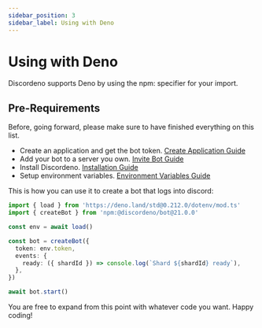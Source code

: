 ```yaml
---
sidebar_position: 3
sidebar_label: Using with Deno
---
```


# Using with Deno

Discordeno supports Deno by using the npm: specifier for your import.

## Pre-Requirements

Before, going forward, please make sure to have finished everything on this list.

- Create an application and get the bot token. [Create Application Guide](../beginner/token)
- Add your bot to a server you own. [Invite Bot Guide](../beginner/inviting)
- Install Discordeno. [Installation Guide](../getting-started.md)
- Setup environment variables. [Environment Variables Guide](../beginner/env)

This is how you can use it to create a bot that logs into discord:

```ts
import { load } from 'https://deno.land/std@0.212.0/dotenv/mod.ts'
import { createBot } from 'npm:@discordeno/bot@21.0.0'

const env = await load()

const bot = createBot({
  token: env.token,
  events: {
    ready: ({ shardId }) => console.log(`Shard ${shardId} ready`),
  },
})

await bot.start()
```

You are free to expand from this point with whatever code you want. Happy coding!
